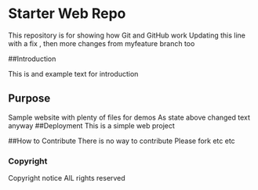 # Starter Web Repo

This repository is for showing how Git and GitHub work
Updating this line with a fix , then more changes from myfeature branch too

##Introduction

This is and example text for introduction

## Purpose

Sample website with plenty of files for demos
As state above changed text anyway
##Deployment
This is a simple web project

##How to Contribute
There is no way to contribute
Please fork etc etc
### Copyright
Copyright notice AlL rights reserved